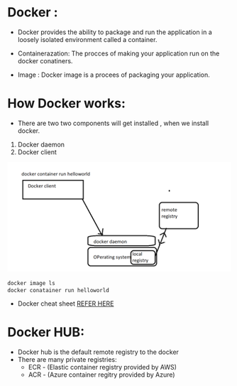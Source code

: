 # Docker :
* Docker provides the ability to package and run the application in a loosely isolated environment called a  container. 

* Containerazation:  The procces of making your application run on the docker conatiners.
* Image : Docker image is a procees of packaging your application.

# How Docker works:
  * There are two two components will get installed , when we install docker.
   1. Docker daemon
   2. Docker client

 ![preview](../images/Docker3.png)

```
docker image ls 
docker conatainer run helloworld
```

* Docker cheat sheet [REFER HERE](https://www.docker.com/sites/default/files/d8/2019-09/docker-cheat-sheet.pdf)

# Docker HUB:
* Docker hub is the default remote registry to the docker
* There are many private registries:
  * ECR - (Elastic container registry provided by AWS)
  * ACR - (Azure container regitry provided by Azure)


